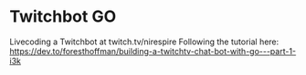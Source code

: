 # Twitchbot GO

Livecoding a Twitchbot at twitch.tv/nirespire
Following the tutorial here: https://dev.to/foresthoffman/building-a-twitchtv-chat-bot-with-go---part-1-i3k
